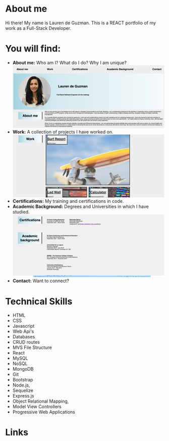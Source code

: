 # About me

Hi there! My name is Lauren de Guzman. This is a REACT portfolio of my work as a Full-Stack Developer.

# You will find:

- **About me:** Who am I? What do I do? Why I am unique?
  ![bio](https://github.com/Ldeguzman9/Portfolio/blob/main/assets/images/bio.png?raw=true)
- **Work:** A collection of projects I have worked on.
  ![work](https://github.com/Ldeguzman9/Portfolio/blob/main/assets/images/projects%20.png?raw=true)
- **Certifications:** My training and certifications in code.
- **Academic Background:** Degrees and Universities in which I have studied.
  ![Education](https://github.com/Ldeguzman9/Portfolio/blob/main/assets/images/education.png?raw=true)
- **Contact:** Want to connect?

# Technical Skills

- HTML
- CSS
- Javascript
- Web Api's
- Databases
- CRUD routes
- MVS File Structure
- React
- MySQL
- NoSQL
- MongoDB
- Git
- Bootstrap
- Node.js,
- Sequelize
- Express.js
- Object Relational Mapping,
- Model View Controllers
- Progressive Web Applications

# Links
